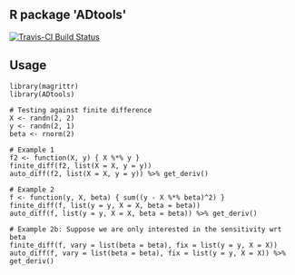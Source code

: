 ## R package 'ADtools'

[![Travis-CI Build Status](https://travis-ci.org/<USERNAME>/<REPO>.svg?branch=master)](https://travis-ci.org/<USERNAME>/<REPO>)


## Usage
```
library(magrittr)
library(ADtools)

# Testing against finite difference
X <- randn(2, 2)
y <- randn(2, 1)
beta <- rnorm(2)

# Example 1
f2 <- function(X, y) { X %*% y }
finite_diff(f2, list(X = X, y = y))
auto_diff(f2, list(X = X, y = y)) %>% get_deriv()

# Example 2
f <- function(y, X, beta) { sum((y - X %*% beta)^2) }
finite_diff(f, list(y = y, X = X, beta = beta))
auto_diff(f, list(y = y, X = X, beta = beta)) %>% get_deriv()

# Example 2b: Suppose we are only interested in the sensitivity wrt beta
finite_diff(f, vary = list(beta = beta), fix = list(y = y, X = X))
auto_diff(f, vary = list(beta = beta), fix = list(y = y, X = X)) %>% get_deriv()
```
